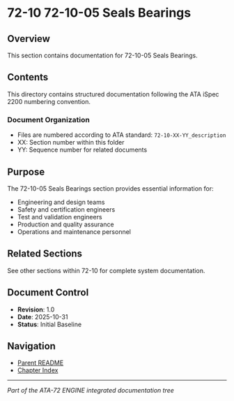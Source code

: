 # 72-10 72-10-05 Seals Bearings

## Overview
This section contains documentation for 72-10-05 Seals Bearings.

## Contents
This directory contains structured documentation following the ATA iSpec 2200 numbering convention.

### Document Organization
- Files are numbered according to ATA standard: `72-10-XX-YY_description`
- XX: Section number within this folder
- YY: Sequence number for related documents

## Purpose
The 72-10-05 Seals Bearings section provides essential information for:
- Engineering and design teams
- Safety and certification engineers
- Test and validation engineers
- Production and quality assurance
- Operations and maintenance personnel

## Related Sections
See other sections within 72-10 for complete system documentation.

## Document Control
- **Revision**: 1.0
- **Date**: 2025-10-31
- **Status**: Initial Baseline

## Navigation
- [Parent README](../README.md)
- [Chapter Index](../../INDEX.md)

---
*Part of the ATA-72 ENGINE integrated documentation tree*
